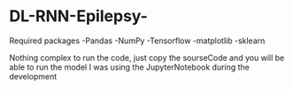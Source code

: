 # DL-RNN-Epilepsy-
Required packages 
-Pandas
-NumPy
-Tensorflow
-matplotlib
-sklearn

Nothing complex to run the code, just copy the sourseCode and you will be able to run the model
I was using the JupyterNotebook during the development
